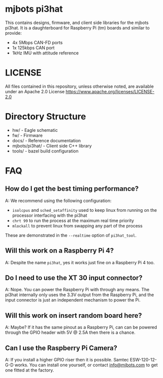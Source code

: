 # mjbots pi3hat #

This contains designs, firmware, and client side libraries for the
mjbots pi3hat.  It is a daughterboard for Raspberry Pi (tm) boards and
similar to provide:

* 4x 5Mbps CAN-FD ports
* 1x 125kbps CAN port
* 1kHz IMU with attitude reference

# LICENSE #

All files contained in this repository, unless otherwise noted, are
available under an Apache 2.0 License
https://www.apache.org/licenses/LICENSE-2.0

# Directory Structure #

* hw/ - Eagle schematic
* fw/ - Firmware
* docs/ - Reference documentation
* mjbots/pi3hat/ - Client side C++ library
* tools/ - bazel build configuration

# FAQ #

## How do I get the best timing performance? ##

A: We recommend using the following configuration:
 * `isolcpus` and `sched_setaffinity` used to keep linux from running
   on the processor interfacing with the pi3hat
 * `chrt 99` to run the process at the maximum real time priority
 * `mlockall` to prevent linux from swapping any part of the process

These are demonstrated in the `--realtime` option of `pi3hat_tool`.

## Will this work on a Raspberry Pi 4? ##

A: Despite the name `pi3hat`, yes it works just fine on a Raspberry Pi
4 too.

## Do I need to use the XT 30 input connector? ##

A: Nope.  You can power the Raspberry Pi with through any means.  The
pi3hat internally only uses the 3.3V output from the Raspberry Pi, and
the input connector is just an independent mechanism to power the Pi.

## Will this work on **insert random board here**? ##

A: Maybe?  If it has the same pinout as a Raspberry Pi, can can be
powered through the GPIO header with 5V @ 2.5A then there is a chance.

## Can I use the Raspberry Pi Camera? ##

A: If you install a higher GPIO riser then it is possible.  Samtec
ESW-120-12-G-D works.  You can install one yourself, or contact
info@mjbots.com to get one fitted at the factory.
